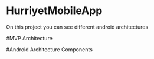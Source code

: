 # HurriyetMobileApp
On this project you can see different android architectures 

#MVP Architecture


#Android Architecture Components
